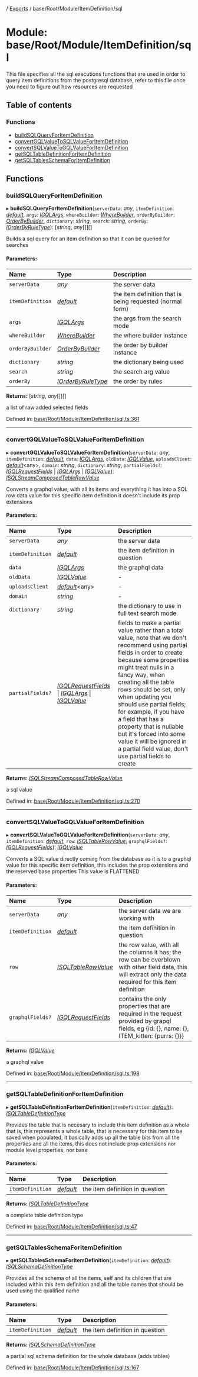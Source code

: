 [](../README.md) / [Exports](../modules.md) / base/Root/Module/ItemDefinition/sql

# Module: base/Root/Module/ItemDefinition/sql

This file specifies all the sql executions functions that are used in order
to query item definitions from the postgresql database, refer to this file
once you need to figure out how resources are requested

## Table of contents

### Functions

- [buildSQLQueryForItemDefinition](base_root_module_itemdefinition_sql.md#buildsqlqueryforitemdefinition)
- [convertGQLValueToSQLValueForItemDefinition](base_root_module_itemdefinition_sql.md#convertgqlvaluetosqlvalueforitemdefinition)
- [convertSQLValueToGQLValueForItemDefinition](base_root_module_itemdefinition_sql.md#convertsqlvaluetogqlvalueforitemdefinition)
- [getSQLTableDefinitionForItemDefinition](base_root_module_itemdefinition_sql.md#getsqltabledefinitionforitemdefinition)
- [getSQLTablesSchemaForItemDefinition](base_root_module_itemdefinition_sql.md#getsqltablesschemaforitemdefinition)

## Functions

### buildSQLQueryForItemDefinition

▸ **buildSQLQueryForItemDefinition**(`serverData`: *any*, `itemDefinition`: [*default*](../classes/base_root_module_itemdefinition.default.md), `args`: [*IGQLArgs*](../interfaces/gql_querier.igqlargs.md), `whereBuilder`: [*WhereBuilder*](../classes/database_wherebuilder.wherebuilder.md), `orderByBuilder`: [*OrderByBuilder*](../classes/database_orderbybuilder.orderbybuilder.md), `dictionary`: *string*, `search`: *string*, `orderBy`: [*IOrderByRuleType*](../interfaces/constants.iorderbyruletype.md)): [*string*, *any*[]][]

Builds a sql query for an item definition so that it can be
queried for searches

#### Parameters:

Name | Type | Description |
:------ | :------ | :------ |
`serverData` | *any* | the server data   |
`itemDefinition` | [*default*](../classes/base_root_module_itemdefinition.default.md) | the item definition that is being requested (normal form)   |
`args` | [*IGQLArgs*](../interfaces/gql_querier.igqlargs.md) | the args from the search mode   |
`whereBuilder` | [*WhereBuilder*](../classes/database_wherebuilder.wherebuilder.md) | the where builder instance   |
`orderByBuilder` | [*OrderByBuilder*](../classes/database_orderbybuilder.orderbybuilder.md) | the order by builder instance   |
`dictionary` | *string* | the dictionary being used   |
`search` | *string* | the search arg value   |
`orderBy` | [*IOrderByRuleType*](../interfaces/constants.iorderbyruletype.md) | the order by rules   |

**Returns:** [*string*, *any*[]][]

a list of raw added selected fields

Defined in: [base/Root/Module/ItemDefinition/sql.ts:361](https://github.com/onzag/itemize/blob/3efa2a4a/base/Root/Module/ItemDefinition/sql.ts#L361)

___

### convertGQLValueToSQLValueForItemDefinition

▸ **convertGQLValueToSQLValueForItemDefinition**(`serverData`: *any*, `itemDefinition`: [*default*](../classes/base_root_module_itemdefinition.default.md), `data`: [*IGQLArgs*](../interfaces/gql_querier.igqlargs.md), `oldData`: [*IGQLValue*](../interfaces/gql_querier.igqlvalue.md), `uploadsClient`: [*default*](../classes/server_services_base_storageprovider.default.md)<any\>, `domain`: *string*, `dictionary`: *string*, `partialFields?`: [*IGQLRequestFields*](../interfaces/gql_querier.igqlrequestfields.md) \| [*IGQLArgs*](../interfaces/gql_querier.igqlargs.md) \| [*IGQLValue*](../interfaces/gql_querier.igqlvalue.md)): [*ISQLStreamComposedTableRowValue*](../interfaces/base_root_sql.isqlstreamcomposedtablerowvalue.md)

Converts a graphql value, with all its items and everything it
has into a SQL row data value for this specific item definition
it doesn't include its prop extensions

#### Parameters:

Name | Type | Description |
:------ | :------ | :------ |
`serverData` | *any* | the server data   |
`itemDefinition` | [*default*](../classes/base_root_module_itemdefinition.default.md) | the item definition in question   |
`data` | [*IGQLArgs*](../interfaces/gql_querier.igqlargs.md) | the graphql data   |
`oldData` | [*IGQLValue*](../interfaces/gql_querier.igqlvalue.md) | - |
`uploadsClient` | [*default*](../classes/server_services_base_storageprovider.default.md)<any\> | - |
`domain` | *string* | - |
`dictionary` | *string* | the dictionary to use in full text search mode   |
`partialFields?` | [*IGQLRequestFields*](../interfaces/gql_querier.igqlrequestfields.md) \| [*IGQLArgs*](../interfaces/gql_querier.igqlargs.md) \| [*IGQLValue*](../interfaces/gql_querier.igqlvalue.md) | fields to make a partial value rather than a total value, note that we don't recommend using partial fields in order to create because some properties might treat nulls in a fancy way, when creating all the table rows should be set, only when updating you should use partial fields; for example, if you have a field that has a property that is nullable but it's forced into some value it will be ignored in a partial field value, don't use partial fields to create   |

**Returns:** [*ISQLStreamComposedTableRowValue*](../interfaces/base_root_sql.isqlstreamcomposedtablerowvalue.md)

a sql value

Defined in: [base/Root/Module/ItemDefinition/sql.ts:270](https://github.com/onzag/itemize/blob/3efa2a4a/base/Root/Module/ItemDefinition/sql.ts#L270)

___

### convertSQLValueToGQLValueForItemDefinition

▸ **convertSQLValueToGQLValueForItemDefinition**(`serverData`: *any*, `itemDefinition`: [*default*](../classes/base_root_module_itemdefinition.default.md), `row`: [*ISQLTableRowValue*](../interfaces/base_root_sql.isqltablerowvalue.md), `graphqlFields?`: [*IGQLRequestFields*](../interfaces/gql_querier.igqlrequestfields.md)): [*IGQLValue*](../interfaces/gql_querier.igqlvalue.md)

Converts a SQL value directly coming from the database as it is
to a graphql value for this specific item definition,
this includes the prop extensions and the reserved base properties
This value is FLATTENED

#### Parameters:

Name | Type | Description |
:------ | :------ | :------ |
`serverData` | *any* | the server data we are working with   |
`itemDefinition` | [*default*](../classes/base_root_module_itemdefinition.default.md) | the item definition in question   |
`row` | [*ISQLTableRowValue*](../interfaces/base_root_sql.isqltablerowvalue.md) | the row value, with all the columns it has; the row can be overblown with other field data, this will extract only the data required for this item definition   |
`graphqlFields?` | [*IGQLRequestFields*](../interfaces/gql_querier.igqlrequestfields.md) | contains the only properties that are required in the request provided by grapql fields, eg {id: {}, name: {}, ITEM_kitten: {purrs: {}}}   |

**Returns:** [*IGQLValue*](../interfaces/gql_querier.igqlvalue.md)

a graphql value

Defined in: [base/Root/Module/ItemDefinition/sql.ts:198](https://github.com/onzag/itemize/blob/3efa2a4a/base/Root/Module/ItemDefinition/sql.ts#L198)

___

### getSQLTableDefinitionForItemDefinition

▸ **getSQLTableDefinitionForItemDefinition**(`itemDefinition`: [*default*](../classes/base_root_module_itemdefinition.default.md)): [*ISQLTableDefinitionType*](../interfaces/base_root_sql.isqltabledefinitiontype.md)

Provides the table that is necesary to include this item definition as a whole
that is, this represents a whole table, that is necessary for this item to
be saved when populated, it basically adds up all the table bits
from all the properties and all the items, this does not include
prop extensions nor module level properties, nor base

#### Parameters:

Name | Type | Description |
:------ | :------ | :------ |
`itemDefinition` | [*default*](../classes/base_root_module_itemdefinition.default.md) | the item definition in question   |

**Returns:** [*ISQLTableDefinitionType*](../interfaces/base_root_sql.isqltabledefinitiontype.md)

a complete table definition type

Defined in: [base/Root/Module/ItemDefinition/sql.ts:47](https://github.com/onzag/itemize/blob/3efa2a4a/base/Root/Module/ItemDefinition/sql.ts#L47)

___

### getSQLTablesSchemaForItemDefinition

▸ **getSQLTablesSchemaForItemDefinition**(`itemDefinition`: [*default*](../classes/base_root_module_itemdefinition.default.md)): [*ISQLSchemaDefinitionType*](../interfaces/base_root_sql.isqlschemadefinitiontype.md)

Provides all the schema of all the items, self and its children
that are included within this item definition and all the table names
that should be used using the qualified name

#### Parameters:

Name | Type | Description |
:------ | :------ | :------ |
`itemDefinition` | [*default*](../classes/base_root_module_itemdefinition.default.md) | the item definition in question   |

**Returns:** [*ISQLSchemaDefinitionType*](../interfaces/base_root_sql.isqlschemadefinitiontype.md)

a partial sql schema definition for the whole database (adds tables)

Defined in: [base/Root/Module/ItemDefinition/sql.ts:167](https://github.com/onzag/itemize/blob/3efa2a4a/base/Root/Module/ItemDefinition/sql.ts#L167)
